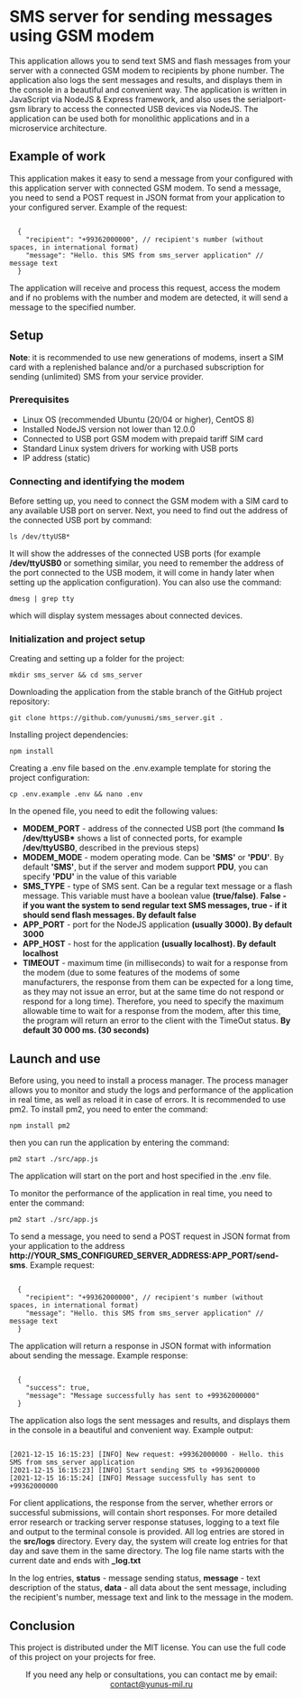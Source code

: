<h1>SMS server for sending messages using GSM modem</h1>

<p>This application allows you to send text SMS and flash messages from your server with a connected GSM modem to recipients by phone number. The application also logs the sent messages and results, and displays them in the console in a beautiful and convenient way. The application is written in JavaScript via NodeJS & Express framework, and also uses the serialport-gsm library to access the connected USB devices via NodeJS. The application can be used both for monolithic applications and in a microservice architecture.</p>
<h2>Example of work</h2>

<p>This application makes it easy to send a message from your configured with this application server with connected GSM modem. To send a message, you need to send a POST request in JSON format from your application to your configured server. Example of the request:</p>

<pre><code>
  {
    "recipient": "+99362000000", // recipient's number (without spaces, in international format)
    "message": "Hello. this SMS from sms_server application" // message text
  }
</code></pre>

<p>The application will receive and process this request, access the modem and if no problems with the number and modem are detected, it will send a message to the specified number.</p>

<h2>Setup</h2>

<p><b>Note</b>: it is recommended to use new generations of modems, insert a SIM card with a replenished balance and/or a purchased subscription for sending (unlimited) SMS from your service provider.</p>

<h3>Prerequisites</h3>

<ul>
<li>Linux OS (recommended Ubuntu (20/04 or higher), CentOS 8)</li>
<li>Installed NodeJS version not lower than 12.0.0</li>
<li>Connected to USB port GSM modem with prepaid tariff SIM card</li>
<li>Standard Linux system drivers for working with USB ports</li>
<li>IP address (static)</li>
</ul>

<h3>Connecting and identifying the modem</h3>

<p>Before setting up, you need to connect the GSM modem with a SIM card to any available USB port on server. Next, you need to find out the address of the connected USB port by command:</p>

<pre><code>ls /dev/ttyUSB*
</code></pre>

<p>It will show the addresses of the connected USB ports (for example <b>/dev/ttyUSB0</b> or something similar, you need to remember the address of the port connected to the USB modem, it will come in handy later when setting up the application configuration). You can also use the command:</p>

<pre><code>dmesg | grep tty
</code></pre>

<p>which will display system messages about connected devices.</p>

<h3>Initialization and project setup</h3>

<p>Creating and setting up a folder for the project:</p>

<pre><code>mkdir sms_server && cd sms_server
</code></pre>

<p>Downloading the application from the stable branch of the GitHub project repository:</p>

<pre><code>git clone https://github.com/yunusmi/sms_server.git .
</code></pre>

<p>Installing project dependencies:</p>

<pre><code>npm install
</code></pre>

<p>Creating a .env file based on the .env.example template for storing the project configuration:</p>

<pre><code>cp .env.example .env && nano .env
</code></pre>

<p>In the opened file, you need to edit the following values:</p>

<ul>
<li><b>MODEM_PORT</b> - address of the connected USB port (the command <b>ls /dev/ttyUSB*</b> shows a list of connected ports, for example <b>/dev/ttyUSB0</b>, described in the previous steps)</li>
<li><b>MODEM_MODE</b> - modem operating mode. Can be <b>'SMS'</b> or <b>'PDU'</b>. By default <b>'SMS'</b>, but if the server and modem support <b>PDU</b>, you can specify <b>'PDU'</b> in the value of this variable</li>
<li><b>SMS_TYPE</b> - type of SMS sent. Can be a regular text message or a flash message. This variable must have a boolean value <b>(true/false)</b>. <b>False - if you want the system to send regular text SMS messages, true - if it should send flash messages. By default false</b></li>
<li><b>APP_PORT</b> - port for the NodeJS application <b>(usually 3000). By default 3000</b></li>
<li><b>APP_HOST</b> - host for the application <b>(usually localhost). By default localhost</b></li>
<li><b>TIMEOUT</b> - maximum time (in milliseconds) to wait for a response from the modem (due to some features of the modems of some manufacturers, the response from them can be expected for a long time, as they may not issue an error, but at the same time do not respond or respond for a long time). Therefore, you need to specify the maximum allowable time to wait for a response from the modem, after this time, the program will return an error to the client with the TimeOut status. <b>By default 30 000 ms. (30 seconds)</b></li>
</ul>

<h2>Launch and use</h2>
<p>Before using, you need to install a process manager. The process manager allows you to monitor and study the logs and performance of the application in real time, as well as reload it in case of errors. It is recommended to use pm2.
To install pm2, you need to enter the command:</p>

<pre><code>npm install pm2
</code></pre>

<p>then you can run the application by entering the command:</p>

<pre><code>pm2 start ./src/app.js
</code></pre>

<p>The application will start on the port and host specified in the .env file. </p>

<p>To monitor the performance of the application in real time, you need to enter the command:</p>

<pre><code>pm2 start ./src/app.js
</code></pre>

<p>To send a message, you need to send a POST request in JSON format from your application to the address <br>
<b>http://YOUR_SMS_CONFIGURED_SERVER_ADDRESS:APP_PORT/send-sms</b>.
Example request:</p>

<pre><code>
  {
    "recipient": "+99362000000", // recipient's number (without spaces, in international format)
    "message": "Hello. this SMS from sms_server application" // message text
  }
</code></pre>

<p>The application will return a response in JSON format with information about sending the message. Example response:</p>

<pre><code>
  {
    "success": true,
    "message": "Message successfully has sent to +99362000000"
  }
</code></pre>

<p>The application also logs the sent messages and results, and displays them in the console in a beautiful and convenient way. Example output:</p>

<pre><code>
[2021-12-15 16:15:23] [INFO] New request: +99362000000 - Hello. this SMS from sms_server application
[2021-12-15 16:15:23] [INFO] Start sending SMS to +99362000000
[2021-12-15 16:15:24] [INFO] Message successfully has sent to +99362000000
</code></pre>

<p>For client applications, the response from the server, whether errors or successful submissions, will contain short responses. For more detailed error research or tracking server response statuses, logging to a text file and output to the terminal console is provided. All log entries are stored in the <b>src/logs</b> directory. Every day, the system will create log entries for that day and save them in the same directory. The log file name starts with the current date and ends with <b>_log.txt</b></p>

<p>In the log entries, <b>status</b> - message sending status, <b>message</b> - text description of the status, <b>data</b> - all data about the sent message, including the recipient's number, message text and link to the message in the modem.</p>

<h2>Conclusion</h2>

<p>This project is distributed under the MIT license. You can use the full code of this project on your projects for free. </p>
<p align="center">If you need any help or consultations, you can contact me by email: <a href="mailto:contact@yunus-mil.ru">contact@yunus-mil.ru</a></p>
